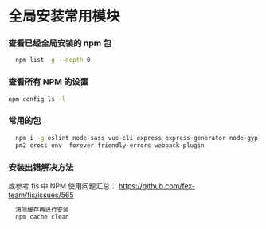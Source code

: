 # 全局安装常用模块

### 查看已经全局安装的 npm 包
```sh
  npm list -g --depth 0
```

### 查看所有 NPM 的设置
```sh
npm config ls -l
```

### 常用的包

```sh
  npm i -g eslint node-sass vue-cli express express-generator node-gyp gitbook-cli typescript
  pm2 cross-env  forever friendly-errors-webpack-plugin

```

### 安装出错解决方法

或参考 fis 中 NPM 使用问题汇总： https://github.com/fex-team/fis/issues/565
```sh
  清除缓存再进行安装
  npm cache clean
  
```
